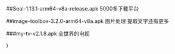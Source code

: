 ##Seal-1.13.1-arm64-v8a-release.apk 5000多下载平台

##image-toolbox-3.2.0-arm64-v8a.apk 图片处理 提取文字还有更多

###my-tv-v2.1.8.apk 全世界的电视

[<!-- Failed to upload "新建 ZIP 压缩文件.zip" [https://onedrive.live.com/?redeem=aHR0cHM6Ly8xZHJ2Lm1zL3UvYy9iNTgxNmRmMWNiMGVkYTEwL0VhQ3lyZExGcFo1SHZrS19fb1hzRWgwQmZwYWFtMjFKWTV1T0lRMDl2V2hDTUE&cid=B5816DF1CB0EDA10&id=B5816DF1CB0EDA10%21sd2adb2a0a5c5479ebe42bffe85ec121d&parId=B5816DF1CB0EDA10%21s75c88d8c9038474a8eea3a389803dc94&o=OneUp](-->](https://onedrive.live.com/?redeem=aHR0cHM6Ly8xZHJ2Lm1zL3UvYy9iNTgxNmRmMWNiMGVkYTEwL0VhQ3lyZExGcFo1SHZrS19fb1hzRWgwQmZwYWFtMjFKWTV1T0lRMDl2V2hDTUE&cid=B5816DF1CB0EDA10&id=B5816DF1CB0EDA10%21sd2adb2a0a5c5479ebe42bffe85ec121d&parId=B5816DF1CB0EDA10%21s75c88d8c9038474a8eea3a389803dc94&o=OneUp))